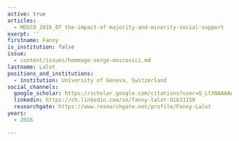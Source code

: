 ```yaml
---
active: true
articles:
  - MOSCO_2016_07_the-impact-of-majority-and-minority-social-support
exerpt: ''
firstname: Fanny
is_institution: false
issue:
  - content/issues/hommage-serge-moscovici.md
lastname: Lalot
positions_and_institutions:
  - institution: University of Geneva, Switzerland
social_channels:
  google_scholar: https://scholar.google.com/citations?user=Q_LtXNAAAAAJ&hl=fr
  linkedin: https://ch.linkedin.com/in/fanny-lalot-91b33150
  researchgate: https://www.researchgate.net/profile/Fanny-Lalot
years:
  - 2016

---
```

